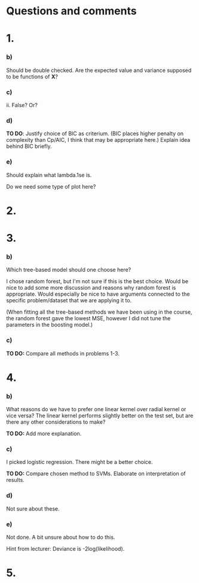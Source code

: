 # Questions and comments



# 1.



### b) 

Should be double checked. Are the expected value and variance supposed to be functions of **X**?

### c)

ii. False? Or?

### d)

**TO DO**: Justify choice of BIC as criterium. (BIC places higher penalty on complexity than Cp/AIC, I think that may be appropriate here.) Explain idea behind BIC briefly.

### e)

Should explain what lambda.1se is. 

Do we need some type of plot here? 

# 2.



# 3.

### b) 

Which tree-based model should one choose here?

I chose random forest, but I'm not sure if this is the best choice. Would be nice to add some more discussion and reasons why random forest is appropriate. Would especially be nice to have arguments connected to the specific problem/dataset that we are applying it to.

(When fitting all the tree-based methods we have been using in the course, the random forest gave the lowest MSE, however I did not tune the parameters in the boosting model.)

### c) 

**TO DO:** Compare all methods in problems 1-3. 




# 4. 



### b)

What reasons do we have to prefer one linear kernel over radial kernel or vice versa? The linear kernel performs slightly better on the test set, but are there any other considerations to make?

**TO DO:** Add more explanation.

### c)
I picked logistic regression. There might be a better choice.

**TO DO:** Compare chosen method to SVMs. Elaborate on interpretation of results.

### d) 
Not sure about these.

### e) 
Not done. A bit unsure about how to do this.

Hint from lecturer: Deviance is -2log(likelihood). 



# 5.

